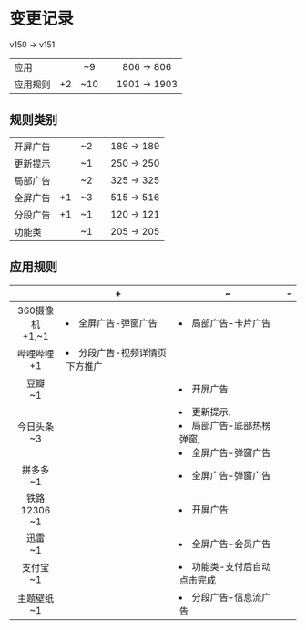 # 变更记录

v150 -> v151

||||||
|-|:-:|:-:|:-:|:-:|
|应用||~9||806 -> 806|
|应用规则|+2|~10||1901 -> 1903|

## 规则类别

||||||
|-|:-:|:-:|:-:|:-:|
|开屏广告||~2||189 -> 189|
|更新提示||~1||250 -> 250|
|局部广告||~2||325 -> 325|
|全屏广告|+1|~3||515 -> 516|
|分段广告|+1|~1||120 -> 121|
|功能类||~1||205 -> 205|

## 应用规则

||+|~|-|
|:-:|-|-|-|
|360摄像机<br>+1,~1|<li>全屏广告-弹窗广告|<li>局部广告-卡片广告||
|哔哩哔哩<br>+1|<li>分段广告-视频详情页下方推广|||
|豆瓣<br>~1||<li>开屏广告||
|今日头条<br>~3||<li>更新提示,<li>局部广告-底部热榜弹窗,<li>全屏广告-弹窗广告||
|拼多多<br>~1||<li>全屏广告-弹窗广告||
|铁路12306<br>~1||<li>开屏广告||
|迅雷<br>~1||<li>全屏广告-会员广告||
|支付宝<br>~1||<li>功能类-支付后自动点击完成||
|主题壁纸<br>~1||<li>分段广告-信息流广告||
